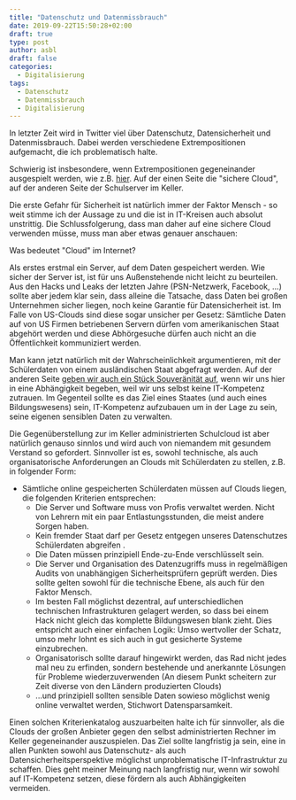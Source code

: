 ```yaml
---
title: "Datenschutz und Datenmissbrauch"
date: 2019-09-22T15:50:28+02:00
draft: true
type: post
author: asbl
draft: false
categories:
  - Digitalisierung
tags:
  - Datenschutz
  - Datenmissbrauch
  - Digitalisierung
---
```


In letzter Zeit wird in Twitter viel über Datenschutz, Datensicherheit und Datenmissbrauch. Dabei werden verschiedene Extrempositionen aufgemacht, die ich problematisch halte. 

Schwierig ist insbesondere, wenn Extrempositionen gegeneinander ausgespielt werden, wie z.B. [hier](http://beat.doebe.li/talks/hep19/sld043.htm). Auf der einen Seite die "sichere Cloud", auf der anderen Seite der Schulserver im Keller.

Die erste Gefahr für Sicherheit ist natürlich immer der Faktor Mensch - so weit stimme ich der Aussage zu und die ist in IT-Kreisen auch absolut unstrittig. Die Schlussfolgerung, dass man daher auf eine sichere Cloud verwenden müsse, muss man aber etwas genauer anschauen:

Was bedeutet "Cloud" im Internet?

Als erstes erstmal ein Server, auf dem Daten gespeichert werden. Wie sicher der Server ist, ist für uns Außenstehende nicht leicht zu beurteilen. Aus den Hacks und Leaks der letzten Jahre (PSN-Netzwerk, Facebook, ...) sollte aber jedem klar sein, dass alleine die Tatsache, dass Daten bei großen Unternehmen sicher liegen, noch keine Garantie für Datensicherheit ist. Im Falle von US-Clouds sind diese sogar unsicher per Gesetz: Sämtliche Daten auf von US Firmen betriebenen Servern dürfen vom amerikanischen Staat abgehört werden und diese Abhörgesuche dürfen auch nicht an die Öffentlichkeit kommuniziert werden. 

Man kann jetzt natürlich mit der Wahrscheinlichkeit argumentieren, mit der Schülerdaten von einem ausländischen Staat abgefragt werden. Auf der anderen Seite [geben wir auch ein Stück Souveränität auf](https://www.heise.de/newsticker/meldung/Marktanalyse-Microsoft-Abhaengigkeit-fuehrt-zu-Schmerzpunkten-beim-Bund-4533951.html), wenn wir uns hier in eine Abhängigkeit begeben, weil wir uns selbst keine IT-Kompetenz zutrauen. Im Gegenteil sollte es das Ziel eines Staates (und auch eines Bildungswesens) sein, IT-Kompetenz aufzubauen um in der Lage zu sein, seine eigenen sensiblen Daten zu verwalten.

Die Gegenüberstellung zur im Keller administrierten Schulcloud ist aber natürlich genauso sinnlos und wird auch von niemandem mit gesundem Verstand so gefordert. Sinnvoller ist es, sowohl technische, als auch organisatorische Anforderungen an Clouds mit Schülerdaten zu stellen, z.B. in folgender Form:

  * Sämtliche online gespeicherten Schülerdaten müssen auf Clouds liegen, die folgenden Kriterien entsprechen:
    * Die Server und Software muss von Profis verwaltet werden. Nicht von Lehrern mit ein paar Entlastungsstunden, die meist andere Sorgen haben.
    * Kein fremder Staat darf per Gesetz entgegen unseres Datenschutzes Schülerdaten abgreifen .
    * Die Daten müssen prinzipiell Ende-zu-Ende verschlüsselt sein.
    * Die Server und Organisation des Datenzugriffs muss in regelmäßigen Audits von unabhängigen Sicherheitsprüfern geprüft werden. Dies sollte gelten sowohl für die technische Ebene, als auch für den Faktor Mensch. 
    * Im besten Fall möglichst dezentral, auf unterschiedlichen technischen Infrastrukturen gelagert werden, so dass bei einem Hack nicht gleich das komplette Bildungswesen blank zieht. Dies entspricht auch einer einfachen Logik: Umso wertvoller der Schatz, umso mehr lohnt es sich auch in gut gesicherte Systeme einzubrechen.
    * Organisatorisch sollte darauf hingewirkt werden, das Rad nicht jedes mal neu zu erfinden, sondern bestehende und anerkannte Lösungen für Probleme wiederzuverwenden (An diesem Punkt scheitern zur Zeit diverse von den Ländern produzierten Clouds)
    * ...und prinzipiell sollten sensible Daten sowieso möglichst wenig online verwaltet werden, Stichwort Datensparsamkeit.

Einen solchen Kriterienkatalog auszuarbeiten halte ich für sinnvoller, als die Clouds der großen Anbieter gegen den selbst administrierten Rechner im Keller gegeneinander auszuspielen. Das Ziel sollte langfristig ja sein, eine in allen Punkten sowohl aus Datenschutz- als auch Datensicherheitsperspektive möglichst unproblematische IT-Infrastruktur zu schaffen. Dies geht meiner Meinung nach langfristig nur, wenn wir sowohl auf IT-Kompetenz setzen, diese fördern als auch Abhängigkeiten vermeiden.


  